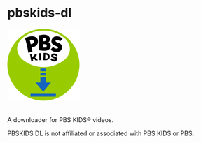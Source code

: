 # pbskids-dl
###### ![PBSKIDS DL](https://github.com/NexusSfan/pbskids-dl/blob/master/logo.svg)

A downloader for PBS KIDS® videos.

PBSKIDS DL is not affiliated or associated with PBS KIDS or PBS.
